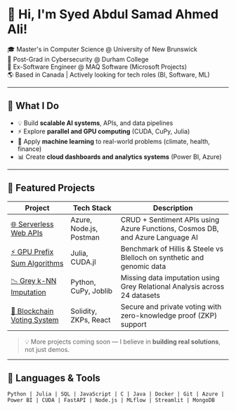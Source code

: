 # 👋 Hi, I'm Syed Abdul Samad Ahmed Ali!

🎓 Master's in Computer Science @ University of New Brunswick  
🔐 Post-Grad in Cybersecurity @ Durham College  
💼 Ex-Software Engineer @ MAQ Software (Microsoft Projects)  
🌎 Based in Canada | Actively looking for tech roles (BI, Software, ML)

---

## 🚀 What I Do

- 💡 Build **scalable AI systems**, APIs, and data pipelines
- ⚡ Explore **parallel and GPU computing** (CUDA, CuPy, Julia)
- 🧠 Apply **machine learning** to real-world problems (climate, health, finance)
- 📊 Create **cloud dashboards and analytics systems** (Power BI, Azure)

---

## 🧠 Featured Projects

| Project | Tech Stack | Description |
|--------|------------|-------------|
| [🌐 Serverless Web APIs](https://github.com/syedabdulsamadahmedali/Serverless_API) | Azure, Node.js, Postman | CRUD + Sentiment APIs using Azure Functions, Cosmos DB, and Azure Language AI |
| [⚡ GPU Prefix Sum Algorithms](https://github.com/syedabdulsamadahmedali/GPU_PrefixSum) | Julia, CUDA.jl | Benchmark of Hillis & Steele vs Blelloch on synthetic and genomic data |
| [📉 Grey k-NN Imputation](https://github.com/syedabdulsamadahmedali/GreykNN_Imputation) | Python, CuPy, Joblib | Missing data imputation using Grey Relational Analysis across 24 datasets |
| [🔐 Blockchain Voting System](https://github.com/syedabdulsamadahmedali/ZKP_Voting) | Solidity, ZKPs, React | Secure and private voting with zero-knowledge proof (ZKP) support |

> 💡 More projects coming soon — I believe in **building real solutions**, not just demos.

---

## 🧰 Languages & Tools

```text
Python | Julia | SQL | JavaScript | C | Java | Docker | Git | Azure | Power BI | CUDA | FastAPI | Node.js | MLflow | Streamlit | MongoDB
